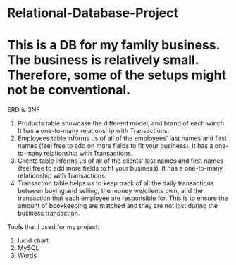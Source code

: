 # Relational-Database-Project
# This is a DB for my family business. The business is relatively small. Therefore, some of the setups might not be conventional.
ERD is 3NF
1. Products table showcase the different model, and brand of each watch. It has a one-to-many relationship with Transactions. 
2.  Employees table informs us of all of the employees' last names and first names (feel free to add on more fields to fit your business). It has a one-to-many relationship with Transactions.
3. Clients table informs us of all of the clients' last names and first names (feel free to add more fields to fit your business). It has a one-to-many relationship with Transactions.
4. Transaction table helps us to keep track of all the daily transactions between buying and selling, the money we/clients own, and the transaction that each employee are responsible for. This is to ensure the amount of bookkeeping are matched and they are not lost during the business transaction. 

Tools that I used for my project:
1. lucid chart 
2. MySQL 
3. Words